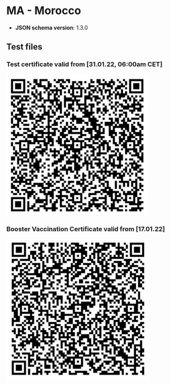 # MA - Morocco

* **JSON schema version**: 1.3.0


## Test files


### Test certificate valid from [31.01.22, 06:00am CET]

![TEST](TEST_20220131.png) 
 

### Booster Vaccination Certificate valid from [17.01.22]

![VAC](VAC_BOOSTER.png) 
